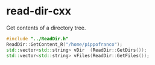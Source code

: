 # read-dir-cxx

Get contents of a directory tree.

```cpp
#include "../ReadDir.h"
ReadDir::GetContent_R("/home/pippofranco");
std::vector<std::string> vDir  (ReadDir::GetDirs());
std::vector<std::string> vFiles(ReadDir::GetFiles());
```
